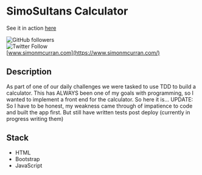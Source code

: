 # SimoSultans Calculator

See it in action [here](https://simosultan-calculator.netlify.app/)

![GitHub followers](https://img.shields.io/github/followers/SimoSultan?style=social)  
![Twitter Follow](https://img.shields.io/twitter/follow/simo_sultan?style=social)  
[www.simonmcurran.com](https://www.simonmcurran.com/)  


## Description

As part of one of our daily challenges we were tasked to use TDD to build a calculator. This has ALWAYS been one of my goals with programming, so I wanted to implement a front end for the calculator. So here it is... 
UPDATE: So I have to be honest, my weakness came through of impatience to code and built the app first. But still have written tests post deploy (currently in progress writing them)

## Stack
- HTML
- Bootstrap
- JavaScript

